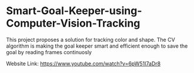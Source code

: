 # Smart-Goal-Keeper-using-Computer-Vision-Tracking

This project proposes a solution for tracking color and shape. The CV algorithm is making the goal keeper smart and efficient enough to save the goal by reading frames continuosly

Website Link:   https://www.youtube.com/watch?v=6pW51I7aDr8
